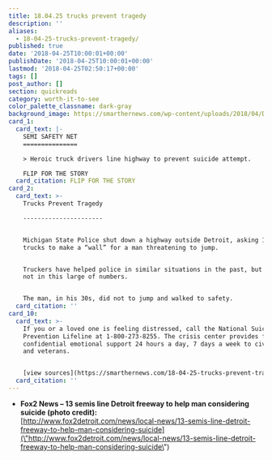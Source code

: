 ```yaml
---
title: 18.04.25 trucks prevent tragedy
description: ''
aliases:
  - 18-04-25-trucks-prevent-tragedy/
published: true
date: '2018-04-25T10:00:01+00:00'
publishDate: '2018-04-25T10:00:01+00:00'
lastmod: '2018-04-25T02:50:17+00:00'
tags: []
post_author: []
section: quickreads
category: worth-it-to-see
color_palette_classname: dark-gray
background_image: https://smarthernews.com/wp-content/uploads/2018/04/DbjiijbW4AA0x0E.jpg
card_1:
  card_text: |-
    SEMI SAFETY NET
    ===============

    > Heroic truck drivers line highway to prevent suicide attempt.

    FLIP FOR THE STORY
  card_citation: FLIP FOR THE STORY
card_2:
  card_text: >-
    Trucks Prevent Tragedy

    ----------------------


    Michigan State Police shut down a highway outside Detroit, asking 13 semi
    trucks to make a “wall” for a man threatening to jump.


    Truckers have helped police in similar situations in the past, but usually
    not in this large of numbers.


    The man, in his 30s, did not to jump and walked to safety.
  card_citation: ''
card_10:
  card_text: >-
    If you or a loved one is feeling distressed, call the National Suicide
    Prevention Lifeline at 1-800-273-8255. The crisis center provides free and
    confidential emotional support 24 hours a day, 7 days a week to civilians
    and veterans.


    [view sources](https://smarthernews.com/18-04-25-trucks-prevent-tragedy/)
  card_citation: ''
---
```

*   **Fox2 News – 13 semis line Detroit freeway to help man considering suicide (photo credit):**  
    [http://www.fox2detroit.com/news/local-news/13-semis-line-detroit-freeway-to-help-man-considering-suicide](\"http://www.fox2detroit.com/news/local-news/13-semis-line-detroit-freeway-to-help-man-considering-suicide\")